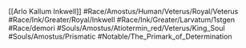 [[Arlo Kallum Inkwell]]
#Race/Amostus/Human/Veterus/Royal/Veterus 
#Race/Ink/Greater/Royal/Inkwell 
#Race/Ink/Greater/Larvatum/1stgen 
#Race/demori 
#Souls/Amostus/Atiotermin_red/Veterus/King_Soul 
#Souls/Amostus/Prismatic
#Notable/The_Primark_of_Determination

